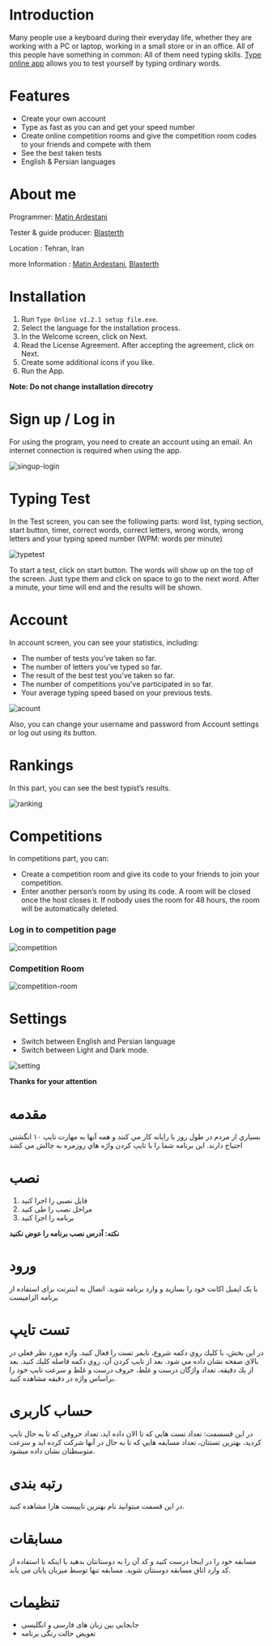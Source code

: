 # Introduction
Many people use a keyboard during their everyday life, whether they are working with a PC or laptop, working in a small store or in an office. All of this people have something in common: All of them need typing skills. [Type online app](https://github.com/Matin-Ardestani/Type-online-app) allows you to test yourself by typing ordinary words.

# Features
- Create your own account
- Type as fast as you can and get your speed number
- Create online competition rooms and give the competition room codes to your friends and compete with them
- See the best taken tests
- English & Persian languages

# About me
Programmer: [Matin Ardestani](https://github.com/Matin-Ardestani/)

Tester & guide producer: [Blasterth](https://www.github.com/blasterth)

Location : Tehran, Iran

more Information : [Matin Ardestani](https://bioly.io/MatinArdestani), [Blasterth](https://www.github.com/blasterth)

# Installation
 1. Run ```Type Online v1.2.1 setup file.exe```.
 2. Select the language for the installation process.
 3. In the Welcome screen, click on Next.
 4. Read the License Agreement. After accepting the agreement, click on Next.
 5. Create some additional icons if you like.
 6. Run the App.
 
 
 **Note: Do not change installation direcotry**
 
# Sign up / Log in
For using the program, you need to create an account using an email. An
internet connection is required when using the app.

![singup-login](https://github.com/Matin-Ardestani/Type-online-app/assets/88619050/1bf0369a-1f54-438c-beee-72e47a7e0e2c)

# Typing Test
In the Test screen, you can see the following parts: word list, typing
section, start button, timer, correct words, correct letters, wrong
words, wrong letters and your typing speed number (WPM: words per
minute)

![typetest](https://github.com/Matin-Ardestani/Type-online-app/assets/88619050/c8afdcd7-5269-48c7-b4b0-30bba681eaee)

To start a test, click on start button. The words will show up on the top
of the screen. Just type them and click on space to go to the next word.
After a minute, your time will end and the results will be shown.

# Account
In account screen, you can see your statistics, including:
- The number of tests you’ve taken so far.
- The number of letters you’ve typed so far.
- The result of the best test you’ve taken so far.
- The number of competitions you’ve participated in so far.
- Your average typing speed based on your previous tests.

![acount](https://github.com/Matin-Ardestani/Type-online-app/assets/88619050/308dce53-6ad5-4bfc-96a8-3ac3295432d0)

Also, you can change your username and password from Account
settings or log out using its button.

# Rankings
In this part, you can see the best typist’s results.

![ranking](https://github.com/Matin-Ardestani/Type-online-app/assets/88619050/7b4e0b67-c5ce-405e-8f58-4b5eb128cedb)

# Competitions
In competitions part, you can:
- Create a competition room and give its code to your friends to join your competition.
- Enter another person’s room by using its code.
A room will be closed once the host closes it.
If nobody uses the room for 48 hours, the room will be
automatically deleted.
### Log in to competition page
![competition](https://github.com/Matin-Ardestani/Type-online-app/assets/88619050/42edd500-15b6-4c64-9394-6220dc3e8762)

### Competition Room
![competition-room](https://github.com/Matin-Ardestani/Type-online-app/assets/88619050/20a34350-33d8-4a6c-aca7-2642ef453f2e)

# Settings
- Switch between English and Persian language
- Switch between Light and Dark mode.

![setting](https://github.com/Matin-Ardestani/Type-online-app/assets/88619050/7744316b-06f2-4a75-b6ad-29000e81f29a)




**Thanks for your attention**

# مقدمه
بسياري از مردم در طول روز با رايانه كار مي كنند و همه آنها به مهارت تايپ ١٠ انگشتي احتياج دارند. اين برنامه شما را
با تايپ كردن واژه هاي روزمره به چالش مي كشد

# نصب
1. فایل نصبی را اجرا کنید
2. مراحل نصب را طی کنید
3. برنامه را اجرا کنید


**نکته: آدرس نصب برنامه را عوض نکنید** 

# ورود
با یک ایمیل اکانت خود را بسازید و وارد برنامه شوید.
اتصال به اینترنت برای استفاده از برنامه الزامیست

# تست تایپ
در اين بخش، با كليك روي دكمه شروع، تايمر تست را فعال كنيد. واژه مورد نظر فعلي در بالاي صفحه نشان داده مي شود. بعد از تايپ كردن آن، روي دكمه فاصله كليك كنيد. بعد از يك دقيقه، تعداد واژگان درست و غلط، حروف درست و غلط و سرعت تايپ خود را براساس
واژه در دقيقه مشاهده كنيد.

# حساب کاربری
در این قسسمت:
تعداد تست هايي كه تا الان داده ايد، تعداد حروفی كه تا به حال تايپ كرديد، بهترين تستتان، تعداد مسابقه هايي كه تا به حال در آنها شركت كرده ايد و سرعت متوسطتان نشان داده
ميشود.

# رتبه بندی
در این قسمت میتوانید نام بهترین تایپیست هارا مشاهده کنید.

# مسابقات
مسابقه خود را در اينجا درست كنيد و كد آن را به دوستانتان بدهيد يا اينكه با استفاده از كد
وارد اتاق مسابقه دوستتان شويد.
مسابقه تنها توسط میزبان پایان می یابد.

# تنظیمات
- جابجایی بین زبان های فارسی و انگلیسی
- تعویض حالت رنگی برنامه



